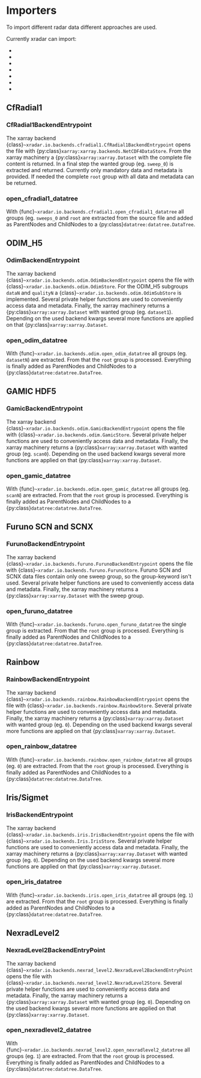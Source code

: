 # Importers

To import different radar data different approaches are used.

Currently xradar can import:

- [](#cfradial1)
- [](#odim-h5)
- [](#gamic-hdf5)
- [](#furuno-scn-and-scnx)
- [](#rainbow)
- [](#iris-sigmet)
- [](#nexradlevel2)

## CfRadial1

### CfRadial1BackendEntrypoint

The xarray backend {class}`~xradar.io.backends.cfradial1.CfRadial1BackendEntrypoint`
opens the file with {py:class}`xarray:xarray.backends.NetCDF4DataStore`. From the
xarray machinery a {py:class}`xarray:xarray.Dataset` with the complete file content is
returned. In a final step the wanted group (eg. ``sweep_0``) is extracted and returned.
Currently only mandatory data and metadata is provided. If needed the complete ``root``
group with all data and metadata can be returned.

### open_cfradial1_datatree

With {func}`~xradar.io.backends.cfradial1.open_cfradial1_datatree` all groups (eg.
``sweeps_0`` and ``root`` are extracted from the source file and added as ParentNodes
and ChildNodes to a {py:class}`datatree:datatree.DataTree`.

## ODIM_H5

### OdimBackendEntrypoint

The xarray backend {class}`~xradar.io.backends.odim.OdimBackendEntrypoint`
opens the file with {class}`~xradar.io.backends.odim.OdimStore`. For the ODIM_H5
subgroups ``dataN`` and ``qualityN`` a {class}`~xradar.io.backends.odim.OdimSubStore` is
implemented. Several private helper functions are used to conveniently access data and
metadata. Finally, the xarray machinery returns a {py:class}`xarray:xarray.Dataset`
with wanted group (eg. ``dataset1``). Depending on the used backend kwargs several
more functions are applied on that {py:class}`xarray:xarray.Dataset`.

### open_odim_datatree

With {func}`~xradar.io.backends.odim.open_odim_datatree` all groups (eg. ``datasetN``)
are extracted. From that the ``root`` group is processed. Everything is finally added as
ParentNodes and ChildNodes to a {py:class}`datatree:datatree.DataTree`.


## GAMIC HDF5

### GamicBackendEntrypoint

The xarray backend {class}`~xradar.io.backends.odim.GamicBackendEntrypoint`
opens the file with {class}`~xradar.io.backends.odim.GamicStore`. Several private helper functions are used to conveniently access data and
metadata. Finally, the xarray machinery returns a {py:class}`xarray:xarray.Dataset`
with wanted group (eg. ``scan0``). Depending on the used backend kwargs several
more functions are applied on that {py:class}`xarray:xarray.Dataset`.

### open_gamic_datatree

With {func}`~xradar.io.backends.odim.open_gamic_datatree` all groups (eg. ``scanN``)
are extracted. From that the ``root`` group is processed. Everything is finally added as
ParentNodes and ChildNodes to a {py:class}`datatree:datatree.DataTree`.


## Furuno SCN and SCNX

### FurunoBackendEntrypoint

The xarray backend {class}`~xradar.io.backends.furuno.FurunoBackendEntrypoint`
opens the file with {class}`~xradar.io.backends.furuno.FurunoStore`.
Furuno SCN and SCNX data files contain only one sweep group, so the
group-keyword isn't used. Several private helper functions are used to
conveniently access data and metadata. Finally, the xarray machinery returns
a {py:class}`xarray:xarray.Dataset` with the sweep group.

### open_furuno_datatree

With {func}`~xradar.io.backends.furuno.open_furuno_datatree` the single group
is extracted. From that the ``root`` group is processed. Everything is finally
added as ParentNodes and ChildNodes to a {py:class}`datatree:datatree.DataTree`.

## Rainbow

### RainbowBackendEntrypoint

The xarray backend {class}`~xradar.io.backends.rainbow.RainbowBackendEntrypoint`
opens the file with {class}`~xradar.io.backends.rainbow.RainbowStore`. Several
private helper functions are used to conveniently access data and
metadata. Finally, the xarray machinery returns a {py:class}`xarray:xarray.Dataset`
with wanted group (eg. ``0``). Depending on the used backend kwargs several
more functions are applied on that {py:class}`xarray:xarray.Dataset`.

### open_rainbow_datatree

With {func}`~xradar.io.backends.rainbow.open_rainbow_datatree` all groups (eg. ``0``)
are extracted. From that the ``root`` group is processed. Everything is finally added as
ParentNodes and ChildNodes to a {py:class}`datatree:datatree.DataTree`.


## Iris/Sigmet

### IrisBackendEntrypoint

The xarray backend {class}`~xradar.io.backends.iris.IrisBackendEntrypoint`
opens the file with {class}`~xradar.io.backends.Iris.IrisStore`. Several
private helper functions are used to conveniently access data and
metadata. Finally, the xarray machinery returns a {py:class}`xarray:xarray.Dataset`
with wanted group (eg. ``0``). Depending on the used backend kwargs several
more functions are applied on that {py:class}`xarray:xarray.Dataset`.

### open_iris_datatree

With {func}`~xradar.io.backends.iris.open_iris_datatree` all groups (eg. ``1``)
are extracted. From that the ``root`` group is processed. Everything is finally added as
ParentNodes and ChildNodes to a {py:class}`datatree:datatree.DataTree`.


## NexradLevel2

### NexradLevel2BackendEntryPoint

The xarray backend {class}`~xradar.io.backends.nexrad_level2.NexradLevel2BackendEntryPoint`
opens the file with {class}`~xradar.io.backends.nexrad_level2.NexradLevel2Store`. Several
private helper functions are used to conveniently access data and
metadata. Finally, the xarray machinery returns a {py:class}`xarray:xarray.Dataset`
with wanted group (eg. ``0``). Depending on the used backend kwargs several
more functions are applied on that {py:class}`xarray:xarray.Dataset`.

### open_nexradlevel2_datatree

With {func}`~xradar.io.backends.nexrad_level2.open_nexradlevel2_datatree`
all groups (eg. ``1``) are extracted. From that the ``root`` group is processed.
Everything is finally added as ParentNodes and ChildNodes to a {py:class}`datatree:datatree.DataTree`.
